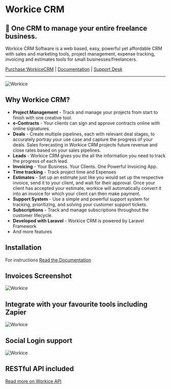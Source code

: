 # Workice CRM

## 🎉 One CRM to manage your entire freelance business.

Workice CRM Software is a web based, easy, powerful yet affordable CRM with sales and marketing tools, project management, expense tracking, invoicing and estimates tools for small businesses/freelancers.

[Purchase WorkiceCRM](https://codecanyon.net/item/workice-the-ultimate-freelancer-crm/23698199) | [Documentation](https://docs.workice.com) | [Support Desk](https://desk.workice.com)

----------

![Workice](https://dbz0e1mkzg4d4.cloudfront.net/images/preview-large.jpg)



## Why Workice CRM?
* **Project Management** - Track and manage your projects from start to finish with one creative tool.
* **e-Contracts** - Your clients can sign and approve contracts online with online signatures.
* **Deals** - Create multiple pipelines, each with relevant deal stages, to accurately portray your use case and capture the progress of your deals.  Sales forecasting in Workice CRM projects future revenue and close rates based on your sales pipelines. 
* **Leads** - Workice CRM gives you the all the information you need to track the progress of each lead.
* **Invoicing** - Your Business. Your Clients. One Powerful Invoicing App.
* **Time tracking** - Track project time and Expenses
* **Estimates** - Set up an estimate just like you would set up the respective invoice, send it to your client, and wait for their approval. Once your client has accepted your estimate, workice will automatically convert it into an invoice for which your client can then make payment.
* **Support System** - Use a simple and powerful support system for tracking, prioritizing, and solving your customer support tickets.
* **Subscriptions** - Track and manage subscriptions throughout the customer lifecycle.
* **Developed with Laravel** - Workice CRM is powered by Laravel Framework
* And more features

## Installation
For instructions [Read the Documentation](https://docs.workice.com)

## Invoices Screenshot
![Workice](https://dbz0e1mkzg4d4.cloudfront.net/images/invoices-list.png)

## Integrate with your favourite tools including Zapier
![Workice](https://dbz0e1mkzg4d4.cloudfront.net/images/integration-tools.jpg)

## Social Login support
![Workice](https://dbz0e1mkzg4d4.cloudfront.net/images/social-logins.jpg)

## RESTful API included
[Read more on Workice API](https://docs.workice.com)